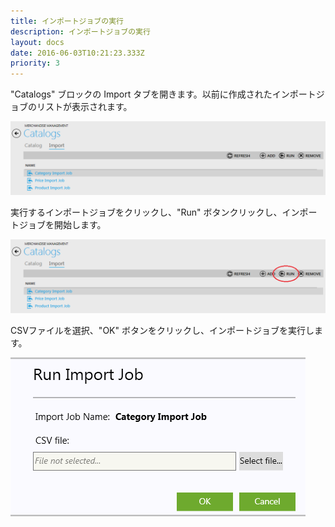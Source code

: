 ```yaml
---
title: インポートジョブの実行
description: インポートジョブの実行
layout: docs
date: 2016-06-03T10:21:23.333Z
priority: 3
---
```

"Catalogs" ブロックの Import タブを開きます。以前に作成されたインポートジョブのリストが表示されます。

![](../../../../assets/images/docs/014-import-jobs.PNG)

実行するインポートジョブをクリックし、"Run" ボタンクリックし、インポートジョブを開始します。

![](../../../../assets/images/docs/015-import-jobs.png)

CSVファイルを選択、"OK" ボタンをクリックし、インポートジョブを実行します。

![](../../../../assets/images/docs/016-select-csv-file.PNG)